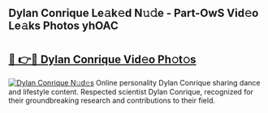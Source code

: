 ## Dylan Conrique Le𝚊k𝚎d N𝚞𝚍e - Part-OwS Vid𝚎o Le𝚊ks Photos yhOAC

# <h2><a href="http://fbfek8o.evod.top/?m=Dylan+Conrique">🔗 👉🔴 Dylan Conrique Vid𝚎o Ph𝚘t𝚘s</a></h2>

[![Dylan Conrique N𝚞d𝚎s](https://i.imgur.com/8V9OHl7.gif)](http://fbfek8o.evod.top/?m=Dylan+Conrique)
Online personality Dylan Conrique sharing dance and lifestyle content. Respected scientist Dylan Conrique, recognized for their groundbreaking research and contributions to their field. 
